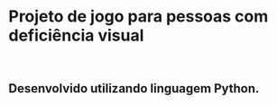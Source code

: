 <h1>Projeto de jogo para pessoas com deficiência visual</h1>
<br>
<h2>Desenvolvido utilizando linguagem Python.</h2>
